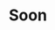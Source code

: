 ---
title: 'Soon'
description: "Hello! I'm Arima, a passionate software engineering student with a particular interest in the world of ethical hacking and computer security. My goal is to explore the complexities of cyberspace and contribute to a safer and more robust online environment. Hello! I'm Arima, a passionate software engineering student with."
pubDate: 'Jul 08 2022'
heroImage: '/resources/images/soon_proyect_1.gif'
secondImage: '/resources/images/peertok.png'

title_second_section: ''
content_second_section: ''

title_third_section: ''
content_third_section: ['', '']

tecnologies: ['codicon:terminal-bash']

---